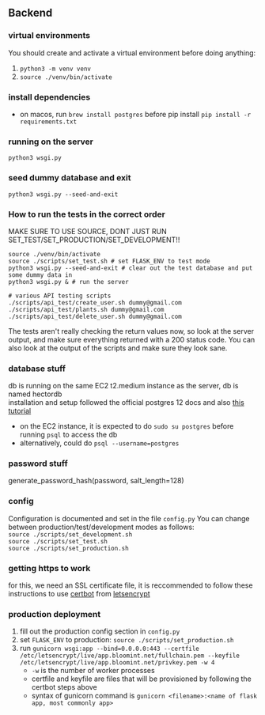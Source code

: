 ## Backend

### virtual environments
You should create and activate a virtual environment before doing anything: 

1. `python3 -m venv venv`
2. `source ./venv/bin/activate`

### install dependencies
* on macos, run `brew install postgres` before pip install
`pip install -r requirements.txt`

### running on the server
`python3 wsgi.py`  

### seed dummy database and exit
`python3 wsgi.py --seed-and-exit`  

### How to run the tests in the correct order
MAKE SURE TO USE SOURCE, DONT JUST RUN SET_TEST/SET_PRODUCTION/SET_DEVELOPMENT!!
```
source ./venv/bin/activate
source ./scripts/set_test.sh # set FLASK_ENV to test mode
python3 wsgi.py --seed-and-exit # clear out the test database and put some dummy data in
python3 wsgi.py & # run the server

# various API testing scripts
./scripts/api_test/create_user.sh dummy@gmail.com
./scripts/api_test/plants.sh dummy@gmail.com
./scripts/api_test/delete_user.sh dummy@gmail.com
```

The tests aren't really checking the return values now,
so look at the server output, and make sure everything returned with
a 200 status code. You can also look at the output
of the scripts and make sure they look sane.

### database stuff
db is running on the same EC2 t2.medium instance as the server, db is named hectordb  
installation and setup followed the official postgres 12 docs and also [this tutorial](https://medium.com/amazon-web-services/setting-up-postgresql-on-ubuntu-ec2-server-instead-of-using-rds-part-1-6e5e0b0894fc)  
* on the EC2 instance, it is expected to do `sudo su postgres` before running `psql` to access the db
* alternatively, could do `psql --username=postgres`


### password stuff
generate_password_hash(password, salt_length=128)

### config
Configuration is documented and set in the file `config.py`
You can change between production/test/development modes as follows:  
```source ./scripts/set_development.sh```  
```source ./scripts/set_test.sh```  
```source ./scripts/set_production.sh```  


### getting https to work
for this, we need an SSL certificate file, it is reccommended to follow these instructions to use [certbot](https://certbot.eff.org/instructions?ws=webproduct&os=ubuntufocal) from [letsencrypt](https://letsencrypt.org/)

### production deployment
1. fill out the production config section in `config.py`
2. set `FLASK_ENV` to production: ```source ./scripts/set_production.sh```
3. run `gunicorn wsgi:app --bind=0.0.0.0:443 --certfile /etc/letsencrypt/live/app.bloomint.net/fullchain.pem --keyfile /etc/letsencrypt/live/app.bloomint.net/privkey.pem -w 4`
    * `-w` is the number of worker processes
    * certfile and keyfile are files that will be provisioned by following the certbot steps above
    * syntax of gunicorn command is `gunicorn <filename>:<name of flask app, most commonly app>`
